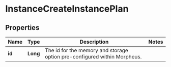 

# InstanceCreateInstancePlan

## Properties

Name | Type | Description | Notes
------------ | ------------- | ------------- | -------------
**id** | **Long** | The id for the memory and storage option pre-configured within Morpheus. | 



